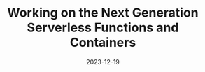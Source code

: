 ---
layout: default
modal-id: 7
date: 2023-12-19
title: Working on the Next Generation Serverless Functions and Containers
img: news5.png
alt: Next Generation Serverless
project-date: December 2023
description: <a href="img\posts\Newsletter_5_Dec2023.pdf">READ NEWSLETTER</a>
---
